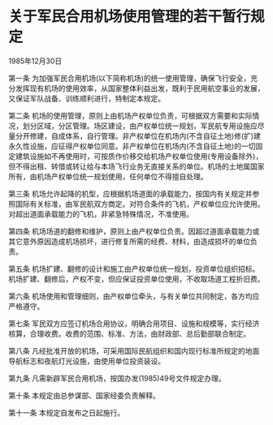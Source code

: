 # 关于军民合用机场使用管理的若干暂行规定

1985年12月30日

第一条 为加强军民合用机场(以下简称机场)的统一使用管理，确保飞行安全，充分发挥现有机场的使用效率，从国家整体利益出发，既利于民用航空事业的发展，又保证军队战备、训练顺利进行，特制定本规定。

第二条 机场的使用管理，原则上由机场产权单位负责，可根据双方需要和实际情况，划分区域，分区管理。场区建设，由产权单位统一规划，军民航专用设施应尽量分开修建，自成体系，自行管理。非产权单位在机场内(不含自征土地)修(扩)建永久性设施，应征得产权单位同意。非产权单位在机场内(不含自征土地)的一切固定建筑设施如不再使用时，可按质作价移交给机场产权单位使用(专用设备除外)，但不得出租、转借或转让给与本场飞行业务无直接关系的单位。机场的土地属国家所有，由机场产权单位统一规划使用，任何单位不得擅自处理。

第三条 机场允许起降的机型，应根据机场道面的承载能力，按国内有关规定并参照国际有关标准，由军民航双方商定。对符合条件的飞机，产权单位应允许使用。对超出道面承载能力的飞机，非紧急特殊情况，不准使用。

第四条 机场场道的翻修和维护，原则上由产权单位负责。因超过道面承载能力或其它意外原因造成机场损坏，进行修复所需的经费、材料，由造成损坏的单位负责。

第五条 机场扩建、翻修的设计和施工由产权单位统一规划，投资单位组织招标。机场扩建、翻修后，产权不变，但应保证投资单位使用，不收取场道工程折旧费。

第六条 机场使用和管理细则，由产权单位牵头，与有关单位共同制定，各方均应严格遵守。

第七条 军民双方应签订机场合用协议，明确合用项目、设施和规模等，实行经济核算，合理收费。收费的范围、标准、方法，由财政部、总后勤部联合制定。

第八条 凡经批准开放的机场，可采用国际民航组织和国内现行标准所规定的地面导航标志和夜航灯光设施，由使用单位投资装设。

第九条 凡需新辟军民合用机场，按国办发(1985)49号文件规定办理。

第十条 本规定由总参谋部、国家经委负责解释。

第十一条 本规定自发布之日起施行。
